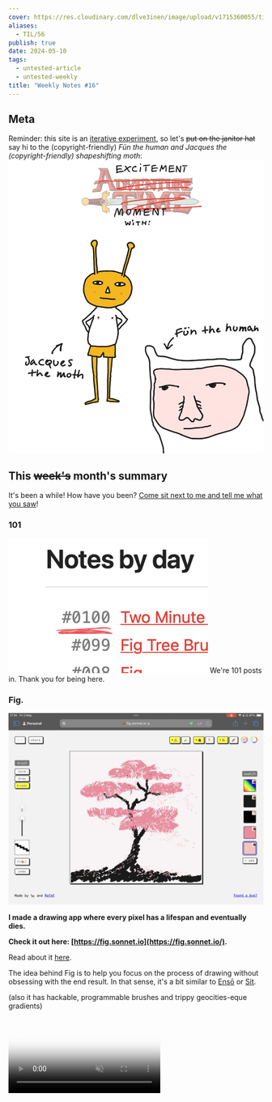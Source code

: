 ```yaml
---
cover: https://res.cloudinary.com/dlve3inen/image/upload/v1715360055/til-56-card_aonysl.webp
aliases:
  - TIL/56
publish: true
date: 2024-05-10
tags:
  - untested-article
  - untested-weekly
title: "Weekly Notes #16"
---
```

## Meta

Reminder: this site is an [iterative experiment](<../111>), so let's ~~put on the janitor hat~~ say hi to the (copyright-friendly) *Fün the human and Jacques the (copyright-friendly) shapeshifting moth*:
![434](56/excitement-moment.webp)


## This ~~week's~~ month's summary

It's been a while! How have you been? [Come sit next to me and tell me what you saw](https://www.youtube.com/watch?v=hE5vRGf9FpI)!

### 101

![641](GNIwSgXW0AAo7f8.png)
We're 101 posts in. Thank you for being here.

### Fig.

![723](fig-screenshot.webp)

**I made a drawing app where every pixel has a lifespan and eventually dies.** 

**Check it out here: [https://fig.sonnet.io](https://fig.sonnet.io/).** 

Read about it [here](<../Fig>).

The idea behind Fig is to help you focus on the process of drawing without obsessing with the end result. In that sense, it's a bit similar to [Ensō](https://enso.sonnet.io) or [Sit](https://sit.sonnet.io).

(also it has hackable, programmable brushes and trippy geocities-eque gradients)

<video src='https://res.cloudinary.com/dlve3inen/video/upload/v1714758595/fig-brushes_dpkfwb.mp4' controls muted autoplay poster='https://res.cloudinary.com/dlve3inen/image/upload/v1714758192/fig-brushes_kaod6d.png' playsinline />

My work on Fig was motivated by the death of the fig tree in my garden, and partially inspired by this poem by my brother’s 3yo daughter:

> *Little ducklings were walking*
> *then they fell*
> *and they died.*
> 
> – by [Rosie](<../Rosie's Poem>)

(something tells me she’ll turn out to be a goth like her uncle)

### Future

The work from the past 2 years has... paid off and now I have enough time and space for research and more complex projects. This includes new stuff as well as the things people who read this have asked for. I'll share more on that in the next few weeks.

### Next week

- Let's crank it up! Forget Apple Vision Pro, I received a [Playdate](https://play.date) for my birthday, so I'm anxious to start hacking my way into the future of computing.
- Fig updates – some quality of life improvements based on user feedback + a potential phone friendly version
- A quick write-up on Sandbox/Sandspiel playthings
- I'm working on a schedule for bigger projects, incl. a little big update for Ensō


## Favourite project

[Shepherd](https://shepherd.com) – a book recommendation app which (to quote its creator) acts a bit like wandering through your favourite bookstore. Recommendations are sourced from interviews with almost 10,000 authors. I approached it with a bit of hesitation: the best recommendations I've received came from my close friends or kind [Say Hi](https://sonnet.io/posts/hi) strangers. Then, my biggest issue is not discovery itself but maintaining an actual, consistent reading habit. Having said that, the recommendations provided by Shepherd are [pretty good](https://shepherd.com/search/book/1484) and some of them ended up on my reading list.

![I don't know how to exit vim, but my IDE is a German techno Jellyfish - YouTube](https://youtu.be/njFhY_vLWJk)

[LazyVim](https://www.lazyvim.org) – an easy to configure, no fuss, just add water™ IDE using NeoVim. 

I'm a bit surprised about this one myself. Youtube Techbros bragging about slathering themselves in coconut oil (I'm still figuring this one out) promise that using vim will make you an alpha 10x engineer (yes, even you, you handsome devil with excellent hair and spicy sense of humour!) But, as a 0.1x dev, I decided to learn vim *precisely because it felt pointless*, hoping that doing so would make me *slower*. 

If it sounds dumb, it's because it is. [No activity can be truly pointless](<../No activity can be truly pointless>), I ended up accidentally learning a fair bit (mainly about lua, LSPs, modal text editors and their ergonomics).

![3967](ss_afe536c32938b1fb8d74d0261627d466fa9568ce.600x338.jpg)

[MOUSE](https://store.steampowered.com/app/2416450/MOUSE/) – a gritty, 1930s Disney-inspired, jazz-fuelled shooter. I'm sharing it because it looks lovely. I found out about them via [#ScreenshotSaturday](https://x.com/mousethegame/status/1786742577926172860) on the birdsite.


<video src='https://res.cloudinary.com/dlve3inen/video/upload/v1715355656/wipeout-pd_gt1sja.mp4' autoplay muted playsinline loop/>

[wipeoutPD](https://github.com/tsalvo/wipeoutPD) – port of Wipeout (the [PS1 game](https://en.wikipedia.org/wiki/Wipeout_(video_game))) to Playdate

## Favourite site

![4608](56/coffee-rooster-kind.webp)

[rooster kind](https://roosterking.drewschorno.com/cherry-coke) – a hard to pigeonhole poem/website/collage/place. Just watch/listen to/inhale it. I particularly liked the end of [Cherry Coke](https://roosterking.drewschorno.com/cherry-coke) <span id="^903968" class="link-marker"></span>

[Curius](https://curius.app) – a social bookmark sharing app. I didn't want to share it as the project hasn't changed for the past few years. Frankly, I assumed it was dead. What changed my mind was going through the logs of my Say Hi calls and realising how much of the brain food I received from people were their links to Curious. Give it a go, [Proteus](<../Proteus - Uncertainty is the only Certainty>). Let me if you like it.

[Sublime](https://sublime.app) – a mix between Curius, Are.na and [My Mind](https://mymind.com).

![5417](56/pulp.webp)

[pulp](https://play.date/pulp/) – Pulp is a simple browser-based game engine for Playdate. It reminds me a bit of [bitsy](https://bitsy.org).

## Favourite piece of tech

![5604](3AB6B2F6-5BFA-4A0C-B8C9-FB949A3AFB93_1_102_o%201.jpeg)

**My flimsy Dremel knock-off** – I bought a cheap rotary tool with an adapter that let's me to hold it like a pen.

## Interesting articles

- [Manifesto for a Humane Web](https://humanewebmanifesto.com)
- [Cocktail party ideas](https://danluu.com/cocktail-ideas/) (re-read this one)
- [my friends are making cool shit | the greg technology blog](https://blog.greg.technology/2024/04/29/my-friends-are-making-cool-shit.html)

### Reading list

- [Obituary for a Quiet Life — THE BITTER SOUTHERNER](https://bittersoutherner.com/feature/2023/obituary-for-a-quiet-life)
- [A Dictionary of Colour Combinations | RIBA Books](https://www.ribabooks.com/A-Dictionary-of-Color-Combinations_9784861522475)

## Things I wrote last week that people liked

- [Fig Tree Brushes](<../Fig Tree Brushes>)

Thanks for reading! See you on Monday!
